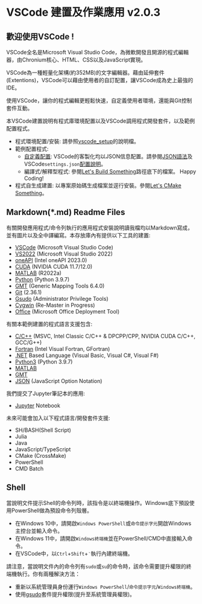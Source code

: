 # VSCode 建置及作業應用 v2.0.3


## 歡迎使用VSCode !

VSCode全名是Microsoft Visual Studio Code，為微軟開發且開源的程式編輯器，由Chronium核心、HTML、CSS以及JavaScript實現。

VSCode為一種輕量化架構(約352MB)的文字編輯器。藉由延伸套件(Extentions)，VSCode可以藉由使用者的自訂配置，讓VSCode成為史上最強的IDE。

使用VSCode，讓你的程式編輯更輕鬆快速，自定義使用者環境，還能與Git控制套件互動。

本VSCode建置說明有程式庫環境配置以及VSCode調用程式開發套件，以及範例配置程式。

 - 程式環境配置/安裝: 請參照[vscode_setup](Let's%20Do%20Setup/vscode_Setup(VSCode_1_Setup).md)的說明檔。
 - 範例配置程式: 
     - [自定義配置](Let's%20Do%20Setup/vscode_Setup(VSCode_2_Config).md): VSCode的客製化均以JSON信息配置。請參閱[JSON語法](Let's%20Do%20Setup/vscode_Setup(VSCode_2_Config).md#json%E8%AA%9E%E6%B3%95)及VSCode`settings.json`[配置說明](Let's%20Do%20Setup/vscode_Setup(VSCode_2_Config).md#%E4%BB%A5json%E7%B7%A8%E8%BC%AFvscode%E7%9A%84%E5%80%8B%E4%BA%BA%E5%8C%96%E8%A8%AD%E5%AE%9A)。
     - 編譯式/解釋型程式: 參閱[Let's Build Something](https://github.com/TaiXeflar/VSCode-Dev-Setup/tree/main/Let's%20Build%20Something)路徑底下的檔案。
Happy Coding!
 - 程式自生成建置: 以專案原始碼生成檔案並逕行安裝。參閱[Let's CMake Something](https://github.com/TaiXeflar/VSCode-Dev-Setup/tree/main/Let's%20CMake%20Something)。

## Markdown(*.md) Readme Files

有關開發應用程式/命令列執行的應用程式安裝說明讀我檔均以Markdown寫成，並有圖片以及全中譯編寫。本存放庫內有提供以下工具的建置:
 - [VSCode](Let's%20Do%20Setup/vscode_Setup(VSCode_1_Setup).md) (Microsoft Visual Studio Code)
 - [VS2022](Let's%20Do%20Setup/vscode_Setup(VS2022).md) (Microsoft Visual Studio 2022)
 - [oneAPI](Let's%20Do%20Setup/vscode_Setup(OneAPI_CUDA).md#intel-oneapi-%E5%AE%89%E8%A3%9D) (Intel oneAPI 2023.0)
 - [CUDA](Let's%20Do%20Setup/vscode_Setup(OneAPI_CUDA).md#nvidia-cuda%E5%AE%89%E8%A3%9D) (NVIDIA CUDA 11.7/12.0)
 - [MATLAB](Let's%20Do%20Setup/vscode_Setup(MATLAB).md) (R2022a)
 - [Python](Let's%20Do%20Setup/vscode_Setup(Python).md) (Python 3.9.7)
 - [GMT](Let's%20Do%20Setup/vscode_Setup(GMT).md) (Generic Mapping Tools 6.4.0)
 - [Git](Let's%20Do%20Setup/vscode_Setup(Git).md) (2.36.1)
 - [Gsudo](Let's%20Do%20Setup/vscode_Setup(Gsudo).md) (Administrator Privilege Tools)
 - [Cygwin](Let's%20Do%20Setup/vscode_Setup(Cygwin).md) (Re-Master in Progress)
 - [Office](Let's%20Do%20Setup/InstallOffice.md) (Microsoft Office Deployment Tool)

有關本範例建置的程式語言支援包含:
 - [C/C++](Let's%20Build%20Something/vscode_Setup(Build%20C%2B%2B).md) (MSVC, Intel Classic C/C++ & DPCPP/CPP, NVIDIA CUDA C/C++, GCC/G++)
 - [Fortran](Let's%20Build%20Something/vscode_Setup(Build%20Fortran).md) (Intel Visual Fortran, GFortran)
 - [.NET](Let's%20Build%20Something/vscode_Build(.NET).md) Based Language (Visual Basic, Visual C#, Visual F#)
 - [Python3](Let's%20Do%20Setup/vscode_Build(Python).md) (Python 3.9.7)
 - [MATLAB](Let's%20Do%20Setup/vscode_Build(MATLAB).md)
 - [GMT](Let's%20Do%20Setup/vscode_Build(GMT).md)
 - [JSON](Let's%20Do%20Setup/vscode_Setup_(VSCode_2_Config).md) (JavaScript Option Notation)

我們提交了Jupyter筆記本的應用:
 - [Jupyter](Let's%20Do%20Setup/vscode_Play(NB).md) Notebook

未來可能會加入以下程式語言/開發套件支援:
 - SH/BASH(Shell Script)
 - Julia
 - Java
 - JavaScript/TypeScript
 - CMake (CrossMake)
 - PowerShell
 - CMD Batch

## Shell

當說明文件提示Shell的命令列時，該指令是以終端機操作。Windows底下預設使用PowerShell做為預設命令列殼層。
 - 在Windows 10中，請開啟`Windows PowerShell`或`命令提示字元`開啟Windows主控台並輸入命令。
 - 在Windows 11中，請開啟`Windows終端機`並在PowerShell/CMD中直接輸入命令。
 - 在VSCode中，以`Ctrl`+`Shift`+`‵`執行內建終端機。

請注意，當說明文件內的命令列有`sudo`或`su`的命令時，該命令需要提升權限的終端機執行。你有兩種解決方法：
 - 重新以系統管理員身份運行`Windows PowerShell`/`命令提示字元`/`Windows終端機`。
 - 使用[gsudo](Let's%20Do%20Setup/vscode_Setup(Gsudo).md)套件提升權限(提升至系統管理員權限)。

